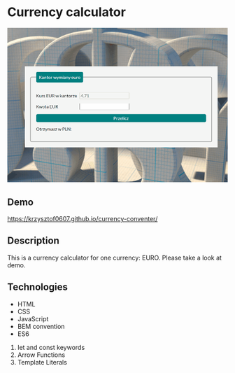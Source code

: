 # Currency calculator
![Money](images/demo.gif)
## Demo
https://krzysztof0607.github.io/currency-conventer/
## Description
This is a currency calculator for one currency: EURO. Please take a look at demo.
## Technologies
- HTML
- CSS
- JavaScript
- BEM convention
- ES6

1. let and const keywords
2. Arrow Functions
3. Template Literals